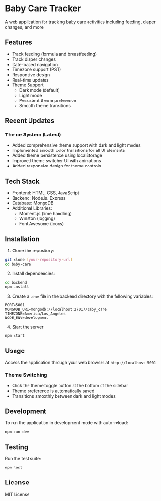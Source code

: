 # Baby Care Tracker

A web application for tracking baby care activities including feeding, diaper changes, and more.

## Features

- Track feeding (formula and breastfeeding)
- Track diaper changes
- Date-based navigation
- Timezone support (PST)
- Responsive design
- Real-time updates
- Theme Support:
  - Dark mode (default)
  - Light mode
  - Persistent theme preference
  - Smooth theme transitions

## Recent Updates

### Theme System (Latest)
- Added comprehensive theme support with dark and light modes
- Implemented smooth color transitions for all UI elements
- Added theme persistence using localStorage
- Improved theme switcher UI with animations
- Added responsive design for theme controls

## Tech Stack

- Frontend: HTML, CSS, JavaScript
- Backend: Node.js, Express
- Database: MongoDB
- Additional Libraries: 
  - Moment.js (time handling)
  - Winston (logging)
  - Font Awesome (icons)

## Installation

1. Clone the repository:
```bash
git clone [your-repository-url]
cd baby-care
```

2. Install dependencies:
```bash
cd backend
npm install
```

3. Create a `.env` file in the backend directory with the following variables:
```
PORT=5001
MONGODB_URI=mongodb://localhost:27017/baby_care
TIMEZONE=America/Los_Angeles
NODE_ENV=development
```

4. Start the server:
```bash
npm start
```

## Usage

Access the application through your web browser at `http://localhost:5001`

### Theme Switching
- Click the theme toggle button at the bottom of the sidebar
- Theme preference is automatically saved
- Transitions smoothly between dark and light modes

## Development

To run the application in development mode with auto-reload:
```bash
npm run dev
```

## Testing

Run the test suite:
```bash
npm test
```

## License

MIT License 